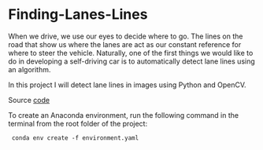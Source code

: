 # Finding-Lanes-Lines
When we drive, we use our eyes to decide where to go. The lines on the road that show us where the lanes are act as our constant reference for where to steer the vehicle. Naturally, one of the first things we would like to do in developing a self-driving car is to automatically detect lane lines using an algorithm.

In this project I will detect lane lines in images using Python and OpenCV. 

Source [code](https://github.com/sbatururimi/Finding-Lanes-Lines/blob/master/Finding%20Lane%20Lines%20on%20the%20Road.ipynb)

To create an Anaconda environment, run the following command in the terminal from the root folder of the project:
```
 conda env create -f environment.yaml
 ```
